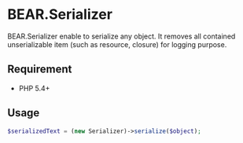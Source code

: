 BEAR.Serializer
===============

BEAR.Serializer enable to serialize any object. It removes all contained unserializable item (such as resource, closure) for logging purpose.

Requirement
-----------

 * PHP 5.4+

Usage
-----
```php
$serializedText = (new Serializer)->serialize($object);
```
